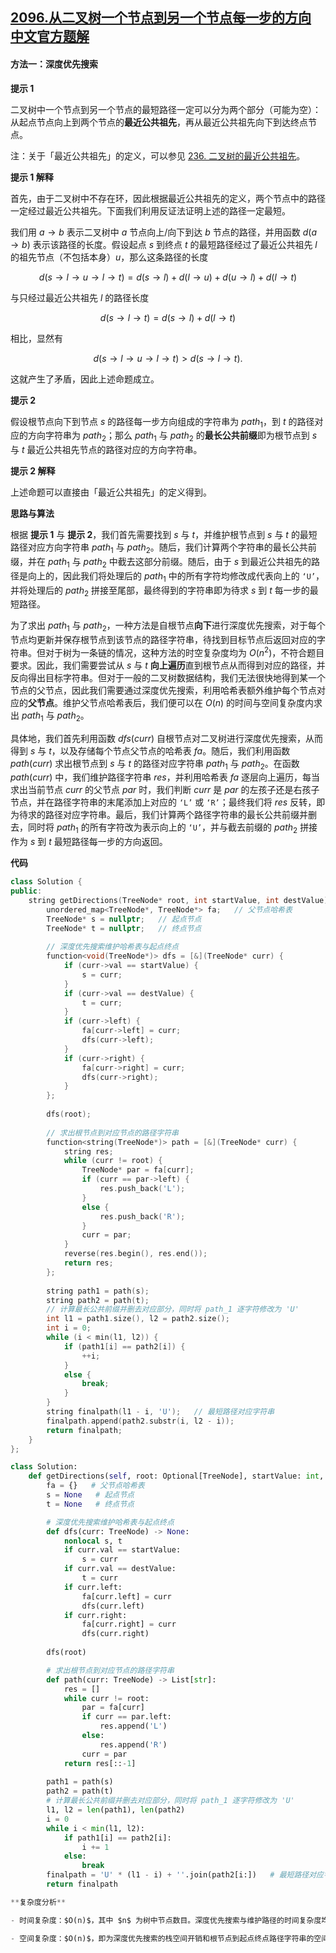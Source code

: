## [2096.从二叉树一个节点到另一个节点每一步的方向 中文官方题解](https://leetcode.cn/problems/step-by-step-directions-from-a-binary-tree-node-to-another/solutions/100000/cong-er-cha-shu-yi-ge-jie-dian-dao-ling-hsoh1)

#### 方法一：深度优先搜索

**提示 $1$**

二叉树中一个节点到另一个节点的最短路径一定可以分为两个部分（可能为空）：从起点节点向上到两个节点的**最近公共祖先**，再从最近公共祖先向下到达终点节点。

注：关于「最近公共祖先」的定义，可以参见 [236. 二叉树的最近公共祖先](https://leetcode-cn.com/problems/lowest-common-ancestor-of-a-binary-tree/)。

**提示 $1$ 解释**

首先，由于二叉树中不存在环，因此根据最近公共祖先的定义，两个节点中的路径一定经过最近公共祖先。下面我们利用反证法证明上述的路径一定最短。

我们用 $a \rightarrow b$ 表示二叉树中 $a$ 节点向上/向下到达 $b$ 节点的路径，并用函数 $d(a \rightarrow b)$ 表示该路径的长度。假设起点 $s$ 到终点 $t$ 的最短路径经过了最近公共祖先 $l$ 的祖先节点（不包括本身）$u$，那么这条路径的长度

$$
d(s \rightarrow l \rightarrow u \rightarrow l \rightarrow t) = d(s \rightarrow l) + d(l \rightarrow u) + d(u \rightarrow l) + d(l \rightarrow t)
$$

与只经过最近公共祖先 $l$ 的路径长度

$$
d(s \rightarrow l \rightarrow t) = d(s \rightarrow l) + d(l \rightarrow t)
$$

相比，显然有

$$
d(s \rightarrow l \rightarrow u \rightarrow l \rightarrow t) > d(s \rightarrow l \rightarrow t).
$$

这就产生了矛盾，因此上述命题成立。

**提示 $2$**

假设根节点向下到节点 $s$ 的路径每一步方向组成的字符串为 $\textit{path}_1$，到 $t$ 的路径对应的方向字符串为 $\textit{path}_2$；那么 $\textit{path}_1$ 与 $\textit{path}_2$ 的**最长公共前缀**即为根节点到 $s$ 与 $t$ 最近公共祖先节点的路径对应的方向字符串。

**提示 $2$ 解释**

上述命题可以直接由「最近公共祖先」的定义得到。

**思路与算法**

根据 **提示 $1$** 与 **提示 $2$**，我们首先需要找到 $s$ 与 $t$，并维护根节点到 $s$ 与 $t$ 的最短路径对应方向字符串 $\textit{path}_1$ 与 $\textit{path}_2$。随后，我们计算两个字符串的最长公共前缀，并在 $\textit{path}_1$ 与 $\textit{path}_2$ 中截去这部分前缀。随后，由于 $s$ 到最近公共祖先的路径是向上的，因此我们将处理后的 $\textit{path}_1$ 中的所有字符均修改成代表向上的 $\texttt{`U'}$，并将处理后的 $\textit{path}_2$ 拼接至尾部，最终得到的字符串即为待求 $s$ 到 $t$ 每一步的最短路径。 

为了求出 $\textit{path}_1$ 与 $\textit{path}_2$，一种方法是自根节点**向下**进行深度优先搜索，对于每个节点均更新并保存根节点到该节点的路径字符串，待找到目标节点后返回对应的字符串。但对于树为一条链的情况，这种方法的时空复杂度均为 $O(n^2)$，不符合题目要求。因此，我们需要尝试从 $s$ 与 $t$ **向上遍历**直到根节点从而得到对应的路径，并反向得出目标字符串。但对于一般的二叉树数据结构，我们无法很快地得到某一个节点的父节点，因此我们需要通过深度优先搜索，利用哈希表额外维护每个节点对应的**父节点**。维护父节点哈希表后，我们便可以在 $O(n)$ 的时间与空间复杂度内求出 $\textit{path}_1$ 与 $\textit{path}_2$。

具体地，我们首先利用函数 $\textit{dfs}(\textit{curr})$ 自根节点对二叉树进行深度优先搜索，从而得到 $s$ 与 $t$，以及存储每个节点父节点的哈希表 $\textit{fa}$。随后，我们利用函数 $\textit{path}(\textit{curr})$ 求出根节点到 $s$ 与 $t$ 的路径对应字符串 $\textit{path}_1$ 与 $\textit{path}_2$。在函数 $\textit{path}(\textit{curr})$ 中，我们维护路径字符串 $\textit{res}$，并利用哈希表 $\textit{fa}$ 逐层向上遍历，每当求出当前节点 $\textit{curr}$ 的父节点 $\textit{par}$ 时，我们判断 $\textit{curr}$ 是 $\textit{par}$ 的左孩子还是右孩子节点，并在路径字符串的末尾添加上对应的 $\texttt{`L'}$ 或 $\texttt{`R'}$；最终我们将 $\textit{res}$ 反转，即为待求的路径对应字符串。最后，我们计算两个路径字符串的最长公共前缀并删去，同时将 $\textit{path}_1$ 的所有字符改为表示向上的 $\texttt{`U'}$，并与截去前缀的 $\textit{path}_2$ 拼接作为 $s$ 到 $t$ 最短路径每一步的方向返回。

**代码**

```C++ [sol1-C++]
class Solution {
public:
    string getDirections(TreeNode* root, int startValue, int destValue) {
        unordered_map<TreeNode*, TreeNode*> fa;   // 父节点哈希表
        TreeNode* s = nullptr;   // 起点节点
        TreeNode* t = nullptr;   // 终点节点
        
        // 深度优先搜索维护哈希表与起点终点
        function<void(TreeNode*)> dfs = [&](TreeNode* curr) {
            if (curr->val == startValue) {
                s = curr;
            }
            if (curr->val == destValue) {
                t = curr;
            }
            if (curr->left) {
                fa[curr->left] = curr;
                dfs(curr->left);
            }
            if (curr->right) {
                fa[curr->right] = curr;
                dfs(curr->right);
            }
        };
        
        dfs(root);
        
        // 求出根节点到对应节点的路径字符串
        function<string(TreeNode*)> path = [&](TreeNode* curr) {
            string res;
            while (curr != root) {
                TreeNode* par = fa[curr];
                if (curr == par->left) {
                    res.push_back('L');
                }
                else {
                    res.push_back('R');
                }
                curr = par;
            }
            reverse(res.begin(), res.end());
            return res;
        };
        
        string path1 = path(s);
        string path2 = path(t);
        // 计算最长公共前缀并删去对应部分，同时将 path_1 逐字符修改为 'U'
        int l1 = path1.size(), l2 = path2.size();
        int i = 0;
        while (i < min(l1, l2)) {
            if (path1[i] == path2[i]) {
                ++i;
            }
            else {
                break;
            }
        }
        string finalpath(l1 - i, 'U');   // 最短路径对应字符串 
        finalpath.append(path2.substr(i, l2 - i));
        return finalpath;
    }
};
```


```Python [sol1-Python3]
class Solution:
    def getDirections(self, root: Optional[TreeNode], startValue: int, destValue: int) -> str:
        fa = {}   # 父节点哈希表
        s = None   # 起点节点
        t = None   # 终点节点

        # 深度优先搜索维护哈希表与起点终点
        def dfs(curr: TreeNode) -> None:
            nonlocal s, t
            if curr.val == startValue:
                s = curr
            if curr.val == destValue:
                t = curr
            if curr.left:
                fa[curr.left] = curr
                dfs(curr.left)
            if curr.right:
                fa[curr.right] = curr
                dfs(curr.right)
        
        dfs(root)

        # 求出根节点到对应节点的路径字符串
        def path(curr: TreeNode) -> List[str]:
            res = []
            while curr != root:
                par = fa[curr]
                if curr == par.left:
                    res.append('L')
                else:
                    res.append('R')
                curr = par
            return res[::-1]
        
        path1 = path(s)
        path2 = path(t)
        # 计算最长公共前缀并删去对应部分，同时将 path_1 逐字符修改为 'U'
        l1, l2 = len(path1), len(path2)
        i = 0
        while i < min(l1, l2):
            if path1[i] == path2[i]:
                i += 1
            else:
                break
        finalpath = 'U' * (l1 - i) + ''.join(path2[i:])   # 最短路径对应字符串 
        return finalpath

**复杂度分析**

- 时间复杂度：$O(n)$，其中 $n$ 为树中节点数目。深度优先搜索与维护路径的时间复杂度均为 $O(n)$。

- 空间复杂度：$O(n)$，即为深度优先搜索的栈空间开销和根节点到起点终点路径字符串的空间开销。